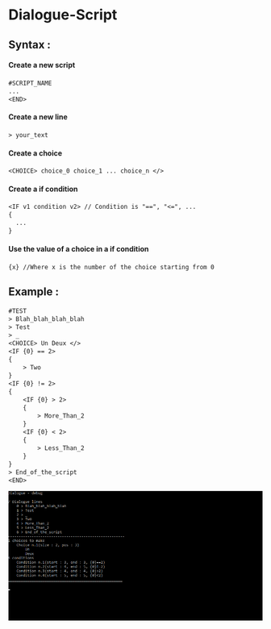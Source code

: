 # Dialogue-Script

## Syntax :
#### Create a new script
	#SCRIPT_NAME
	...
	<END>
#### Create a new line
	> your_text
#### Create a choice 
	<CHOICE> choice_0 choice_1 ... choice_n </>
#### Create a if condition
	<IF v1 condition v2> // Condition is "==", "<=", ...
	{
	  ...
	}
#### Use the value of a choice in a if condition 
	{x} //Where x is the number of the choice starting from 0


## Example :

	#TEST
	> Blah_blah_blah_blah
	> Test
	> _
	<CHOICE> Un Deux </>
	<IF {0} == 2>
	{
		> Two
	}
	<IF {0} != 2>
	{
		<IF {0} > 2>
		{
			> More_Than_2
		}
		<IF {0} < 2>
		{
			> Less_Than_2
		}
	}
	> End_of_the_script
	<END>
	
![alt text][Demo]

[Demo]: Gif35.gif "Logo Title Text 2"
